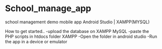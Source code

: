 # School_manage_app
school management demo mobile app 
Android Studio | XAMPP(MYSQL)

How to get started..
-upload the database on XAMPP MySQL
-paste the PHP scripts in htdocs folder XAMPP
-Open the folder in android studio
-Run the app in a device or emulator


